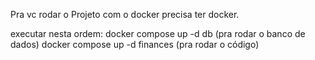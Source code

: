Pra vc rodar o Projeto com o docker precisa ter docker. 

executar nesta ordem: 
docker compose up -d db (pra rodar o banco de dados)
docker compose up -d finances (pra rodar o código)

